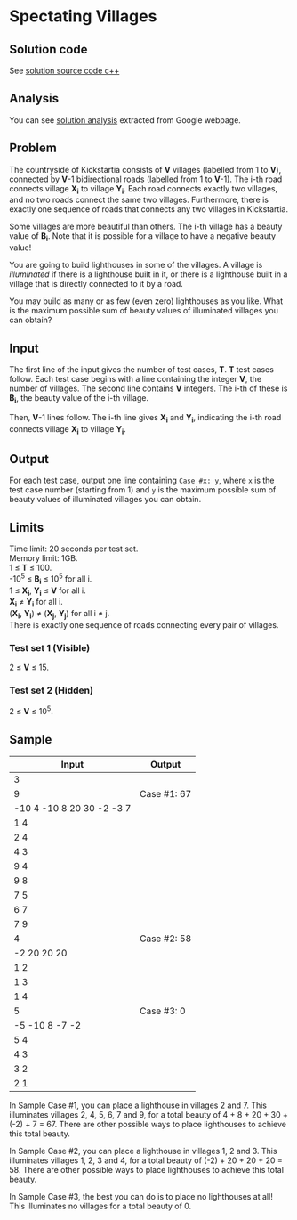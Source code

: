 # Spectating Villages

## Solution code

See [solution source code c++](/Round%20F/Spectating%20Villages/solution.cpp)

## Analysis

You can see [solution analysis](/Round%20F/Spectating%20Villages/analysis.md) extracted from Google webpage.

## Problem

The countryside of Kickstartia consists of **V** villages (labelled from 1 to **V**), connected by **V**-1 bidirectional roads (labelled from 1 to **V**-1). The i-th road connects village **X<sub>i</sub>** to village **Y<sub>i</sub>**. Each road connects exactly two villages, and no two roads connect the same two villages. Furthermore, there is exactly one sequence of roads that connects any two villages in Kickstartia.

Some villages are more beautiful than others. The i-th village has a beauty value of **B<sub>i</sub>**. Note that it is possible for a village to have a negative beauty value!

You are going to build lighthouses in some of the villages. A village is _illuminated_ if there is a lighthouse built in it, or there is a lighthouse built in a village that is directly connected to it by a road.

You may build as many or as few (even zero) lighthouses as you like. What is the maximum possible sum of beauty values of illuminated villages you can obtain?

## Input

The first line of the input gives the number of test cases, **T**. **T** test cases follow. Each test case begins with a line containing the integer **V**, the number of villages. The second line contains **V** integers. The i-th of these is **B<sub>i</sub>**, the beauty value of the i-th village.

Then, **V**-1 lines follow. The i-th line gives **X<sub>i</sub>** and **Y<sub>i</sub>**, indicating the i-th road connects village **X<sub>i</sub>** to village **Y<sub>i</sub>**.

## Output

For each test case, output one line containing `Case #x: y`, where `x` is the test case number (starting from 1) and `y` is the maximum possible sum of beauty values of illuminated villages you can obtain.

## Limits

Time limit: 20 seconds per test set.<br>
Memory limit: 1GB.<br>
1 ≤ **T** ≤ 100.<br>
-10<sup>5</sup> ≤ **B<sub>i</sub>** ≤ 10<sup>5</sup> for all i.<br>
1 ≤ **X<sub>i</sub>**, **Y<sub>i</sub>** ≤ **V** for all i.<br>
**X<sub>i</sub>** ≠ **Y<sub>i</sub>** for all i.<br>
(**X<sub>i</sub>**, **Y<sub>i</sub>**) ≠ (**X<sub>j</sub>**, **Y<sub>j</sub>**) for all i ≠ j.<br>
There is exactly one sequence of roads connecting every pair of villages.

### Test set 1 (Visible)

2 ≤ **V** ≤ 15.

### Test set 2 (Hidden)

2 ≤ **V** ≤ 10<sup>5</sup>.

## Sample

| Input                     | Output      |
| ------------------------- | ----------- |
| 3                         |             |
| 9                         | Case #1: 67 |
| -10 4 -10 8 20 30 -2 -3 7 |             |
| 1 4                       |             |
| 2 4                       |             |
| 4 3                       |             |
| 9 4                       |             |
| 9 8                       |             |
| 7 5                       |             |
| 6 7                       |             |
| 7 9                       |             |
| 4                         | Case #2: 58 |
| -2 20 20 20               |             |
| 1 2                       |             |
| 1 3                       |             |
| 1 4                       |             |
| 5                         | Case #3: 0  |
| -5 -10 8 -7 -2            |             |
| 5 4                       |             |
| 4 3                       |             |
| 3 2                       |             |
| 2 1                       |             |

In Sample Case #1, you can place a lighthouse in villages 2 and 7. This illuminates villages 2, 4, 5, 6, 7 and 9, for a total beauty of 4 + 8 + 20 + 30 + (-2) + 7 = 67. There are other possible ways to place lighthouses to achieve this total beauty.

In Sample Case #2, you can place a lighthouse in villages 1, 2 and 3. This illuminates villages 1, 2, 3 and 4, for a total beauty of (-2) + 20 + 20 + 20 = 58. There are other possible ways to place lighthouses to achieve this total beauty.

In Sample Case #3, the best you can do is to place no lighthouses at all! This illuminates no villages for a total beauty of 0.
